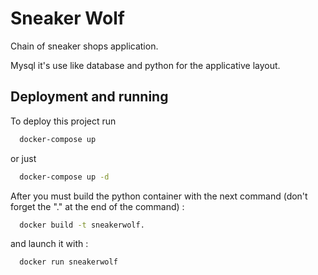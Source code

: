 
# Sneaker Wolf 

Chain of sneaker shops application.

Mysql it's use like database and python for the applicative layout.



## Deployment and running

To deploy this project run

```bash
  docker-compose up
```

or just 

```bash
  docker-compose up -d
```

After you must build the python container with the next command (don't forget the "." at the end of the command) :

```bash
  docker build -t sneakerwolf.
```

and launch it with :

```bash
  docker run sneakerwolf
```
